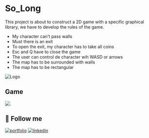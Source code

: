 # So_Long

This project is about to construct a 2D game with a specific graphical library, we have to develop the rules of the game.

* My character can't pass walls
* Must there is an exit
* To open the exit, my character has to take all coins
* Esc and Q have to close the game
* The user can control de character wih WASD or arrows
* The map has to be surrounded with walls
* The map has to be rectangular


![Logo](https://github.com/ayogun/42-project-badges/blob/main/badges/so_longe.png?raw=true)


## Game

![.](https://i.imgur.com/5XVKhI9.png)

## 🔗 Follow me
[![portfolio](https://img.shields.io/badge/my_portfolio-000?style=for-the-badge&logo=ko-fi&logoColor=white)](https://github.com/gabrielbastossobral)
[![linkedin](https://img.shields.io/badge/linkedin-0A66C2?style=for-the-badge&logo=linkedin&logoColor=white)](https://www.linkedin.com/in/gabriel-bastos-sobral-5aa8ba224/)
